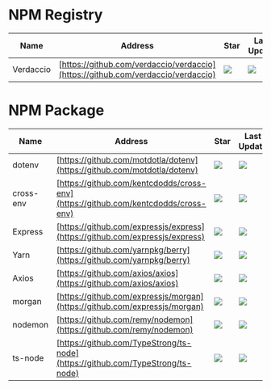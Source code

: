 # NPM Registry
Name| Address | Star| Last Update
-|-|-|-|
Verdaccio|[https://github.com/verdaccio/verdaccio](https://github.com/verdaccio/verdaccio)|<img src="https://img.shields.io/github/stars/verdaccio/verdaccio?style=for-the-badge" />|<img src="https://img.shields.io/github/last-commit/verdaccio/verdaccio?style=for-the-badge" />

# NPM Package
Name| Address | Star| Last Update
-|-|-|-|
dotenv|[https://github.com/motdotla/dotenv](https://github.com/motdotla/dotenv)|<img src="https://img.shields.io/github/stars/motdotla/dotenv?style=for-the-badge" />|<img src="https://img.shields.io/github/last-commit/motdotla/dotenv?style=for-the-badge" />
cross-env|[https://github.com/kentcdodds/cross-env](https://github.com/kentcdodds/cross-env)|<img src="https://img.shields.io/github/stars/kentcdodds/cross-env?style=for-the-badge" />|<img src="https://img.shields.io/github/last-commit/kentcdodds/cross-env?style=for-the-badge" />
Express|[https://github.com/expressjs/express](https://github.com/expressjs/express)|<img src="https://img.shields.io/github/stars/expressjs/express?style=for-the-badge" />|<img src="https://img.shields.io/github/last-commit/expressjs/express?style=for-the-badge" />
Yarn|[https://github.com/yarnpkg/berry](https://github.com/yarnpkg/berry)|<img src="https://img.shields.io/github/stars/yarnpkg/berry?style=for-the-badge" />|<img src="https://img.shields.io/github/last-commit/yarnpkg/berry?style=for-the-badge" />
Axios|[https://github.com/axios/axios](https://github.com/axios/axios)|<img src="https://img.shields.io/github/stars/axios/axios?style=for-the-badge" />|<img src="https://img.shields.io/github/last-commit/axios/axios?style=for-the-badge" />
morgan|[https://github.com/expressjs/morgan](https://github.com/expressjs/morgan)|<img src="https://img.shields.io/github/stars/expressjs/morgan?style=for-the-badge" />|<img src="https://img.shields.io/github/last-commit/expressjs/morgan?style=for-the-badge" />
nodemon|[https://github.com/remy/nodemon](https://github.com/remy/nodemon)|<img src="https://img.shields.io/github/stars/remy/nodemon?style=for-the-badge" />|<img src="https://img.shields.io/github/last-commit/remy/nodemon?style=for-the-badge" />
ts-node|[https://github.com/TypeStrong/ts-node](https://github.com/TypeStrong/ts-node)|<img src="https://img.shields.io/github/stars/TypeStrong/ts-node?style=for-the-badge" />|<img src="https://img.shields.io/github/last-commit/TypeStrong/ts-node?style=for-the-badge" />